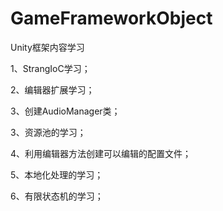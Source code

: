 # GameFrameworkObject
Unity框架内容学习

1、StrangIoC学习；
					
2、编辑器扩展学习；

3、创建AudioManager类；

3、资源池的学习；

4、利用编辑器方法创建可以编辑的配置文件；

5、本地化处理的学习；

6、有限状态机的学习；

